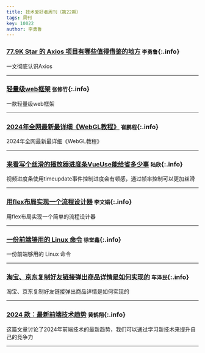 ```yaml
---
title: 技术爱好者周刊（第22期）
tags: 周刊
key: 10022
author: 李勇鲁
---
```


### [77.9K Star 的 Axios 项目有哪些值得借鉴的地方](https://juejin.cn/post/6885471967714115597)   `李勇鲁`{:.info}

一文彻底认识Axios

---

### [轻量级web框架](https://blog.cloudflare.com/the-story-of-web-framework-hono-from-the-creator-of-hono?utm_source=fullstackbulletin.com&utm_medium=newsletter&utm_campaign=fullstackBulletin-43-2024&utm_content=title/)   `张修竹`{:.info}

一款轻量级web框架

---

### [2024年全网最新最详细《WebGL教程》](https://www.bilibili.com/video/BV1AS411A74T/?buvid=XUBE2E2BC0899710BE6C74E3D9D2A239DB93F&from_spmid=default-value&is_story_h5=false&mid=MFX3etsj7Ja9t0jTWuACvg%3D%3D&p=1&plat_id=116&share_from=ugc&share_medium=android&share_plat=android&share_session_id=403bafe1-d506-4732-811e-8831d823366c&share_source=WEIXIN&share_tag=s_i&spmid=united.player-video-detail.0.0&timestamp=1730426152&unique_k=N8PYYnK&up_id=389671843&_unique_id_=540fb667-942c-4ff4-a09c-544ee5ca7091&code=011JXf000YTR6T1JyT000aUG5w3JXf0E&state=)   `崔鹏程`{:.info}

2024年全网最新最详细《WebGL教程》


---

### [来看写个丝滑的播放器进度条VueUse能给省多少事](https://zhuanlan.zhihu.com/p/685054166)   `陆欣`{:.info}

视频进度条使用timeupdate事件控制进度会有顿感，通过帧率控制可以更加丝滑

---

### [用flex布局实现一个流程设计器](https://juejin.cn/post/7241197815060791353)   `李文娟`{:.info}

用flex布局实现一个简单的流程设计器

---

### [一份前端够用的 Linux 命令](https://github.com/mqyqingfeng/Blog/issues/239)   `徐堂鑫`{:.info}

一份前端够用的 Linux 命令

---

### [淘宝、京东复制好友链接弹出商品详情是如何实现的](https://juejin.cn/post/7385776238789181449)   `车泽民`{:.info}

淘宝、京东复制好友链接弹出商品详情是如何实现的

---

### [2024 款：最新前端技术趋势](https://juejin.cn/post/7297917491795132428)   `黄鹤翔`{:.info}

这篇文章讨论了2024年前端技术的最新趋势，我们可以通过学习新技术来提升自己的竞争力

---

